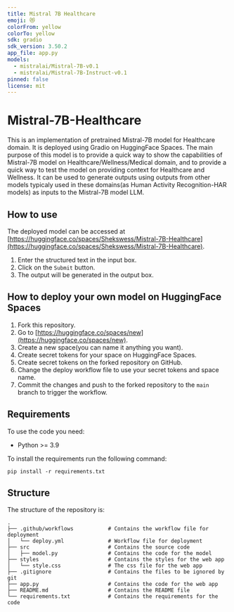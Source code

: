```yaml
---
title: Mistral 7B Healthcare
emoji: 😻
colorFrom: yellow
colorTo: yellow
sdk: gradio
sdk_version: 3.50.2
app_file: app.py
models:
  - mistralai/Mistral-7B-v0.1
  - mistralai/Mistral-7B-Instruct-v0.1
pinned: false
license: mit
---
```


# Mistral-7B-Healthcare

This is an implementation of pretrained Mistral-7B model for Healthcare domain. It is deployed using Gradio on HuggingFace Spaces. The main purpose of this model is to provide a quick way to show the capabilities of Mistral-7B model on Healthcare/Wellness/Medical domain, and to provide a quick way to test the model on providing context for Healthcare and Wellness. It can be used to generate outputs using outputs from other models typicaly used in these domains(as Human Activity Recognition-HAR models) as inputs to the Mistral-7B model LLM.

## How to use

The deployed model can be accessed at [https://huggingface.co/spaces/Shekswess/Mistral-7B-Healthcare](https://huggingface.co/spaces/Shekswess/Mistral-7B-Healthcare).

1. Enter the structured text in the input box.
2. Click on the `Submit` button.
3. The output will be generated in the output box.

## How to deploy your own model on HuggingFace Spaces

1. Fork this repository.
2. Go to [https://huggingface.co/spaces/new](https://huggingface.co/spaces/new).
3. Create a new space(you can name it anything you want).
4. Create secret tokens for your space on HuggingFace Spaces.
5. Create secret tokens on the forked repository on GitHub.
6. Change the deploy workflow file to use your secret tokens and space name.
7. Commit the changes and push to the forked repository to the `main` branch to trigger the workflow.

## Requirements

To use the code you need:
- Python >= 3.9

To install the requirements run the following command:
```
pip install -r requirements.txt
```

## Structure

The structure of the repository is:
```
.
├── .github/workflows           # Contains the workflow file for deployment
│   └── deploy.yml              # Workflow file for deployment    
├── src                         # Contains the source code
│   ├── model.py                # Contains the code for the model
├── styles                      # Contains the styles for the web app
│   └── style.css               # The css file for the web app
├── .gitignore                  # Contains the files to be ignored by git
├── app.py                      # Contains the code for the web app
├── README.md                   # Contains the README file
└── requirements.txt            # Contains the requirements for the code
```